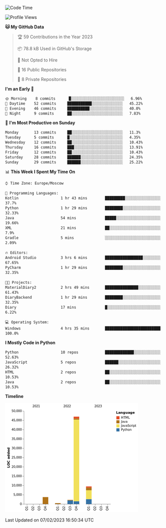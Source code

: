<!--START_SECTION:waka-->
![Code Time](http://img.shields.io/badge/Code%20Time-15%20hrs%2031%20mins-blue)

![Profile Views](http://img.shields.io/badge/Profile%20Views-73-blue)

**🐱 My GitHub Data** 

> 🏆 59 Contributions in the Year 2023
 > 
> 📦 78.8 kB Used in GitHub's Storage 
 > 
> 🚫 Not Opted to Hire
 > 
> 📜 16 Public Repositories 
 > 
> 🔑 8 Private Repositories  
 > 
**I'm an Early 🐤** 

```text
🌞 Morning    8 commits      █░░░░░░░░░░░░░░░░░░░░░░░░   6.96% 
🌆 Daytime    52 commits     ███████████░░░░░░░░░░░░░░   45.22% 
🌃 Evening    46 commits     ██████████░░░░░░░░░░░░░░░   40.0% 
🌙 Night      9 commits      ██░░░░░░░░░░░░░░░░░░░░░░░   7.83%

```
📅 **I'm Most Productive on Sunday** 

```text
Monday       13 commits     ██░░░░░░░░░░░░░░░░░░░░░░░   11.3% 
Tuesday      5 commits      █░░░░░░░░░░░░░░░░░░░░░░░░   4.35% 
Wednesday    12 commits     ██░░░░░░░░░░░░░░░░░░░░░░░   10.43% 
Thursday     16 commits     ███░░░░░░░░░░░░░░░░░░░░░░   13.91% 
Friday       12 commits     ██░░░░░░░░░░░░░░░░░░░░░░░   10.43% 
Saturday     28 commits     ██████░░░░░░░░░░░░░░░░░░░   24.35% 
Sunday       29 commits     ██████░░░░░░░░░░░░░░░░░░░   25.22%

```


📊 **This Week I Spent My Time On** 

```text
⌚︎ Time Zone: Europe/Moscow

💬 Programming Languages: 
Kotlin                   1 hr 43 mins        █████████░░░░░░░░░░░░░░░░   37.7% 
Python                   1 hr 29 mins        ████████░░░░░░░░░░░░░░░░░   32.33% 
Java                     54 mins             █████░░░░░░░░░░░░░░░░░░░░   19.66% 
XML                      21 mins             ██░░░░░░░░░░░░░░░░░░░░░░░   7.9% 
Gradle                   5 mins              ░░░░░░░░░░░░░░░░░░░░░░░░░   2.09%

🔥 Editors: 
Android Studio           3 hrs 6 mins        █████████████████░░░░░░░░   67.65% 
PyCharm                  1 hr 29 mins        ████████░░░░░░░░░░░░░░░░░   32.35%

🐱‍💻 Projects: 
MaterialDiary2           2 hrs 49 mins       ███████████████░░░░░░░░░░   61.43% 
DiaryBackend             1 hr 29 mins        ████████░░░░░░░░░░░░░░░░░   32.35% 
Diary                    17 mins             █░░░░░░░░░░░░░░░░░░░░░░░░   6.22%

💻 Operating System: 
Windows                  4 hrs 35 mins       █████████████████████████   100.0%

```

**I Mostly Code in Python** 

```text
Python                   10 repos            █████████████░░░░░░░░░░░░   52.63% 
JavaScript               5 repos             ██████░░░░░░░░░░░░░░░░░░░   26.32% 
HTML                     2 repos             ██░░░░░░░░░░░░░░░░░░░░░░░   10.53% 
Java                     2 repos             ██░░░░░░░░░░░░░░░░░░░░░░░   10.53%

```


**Timeline**

![Chart not found](https://raw.githubusercontent.com/Adlemex/Adlemex/main/charts/bar_graph.png) 


 Last Updated on 07/02/2023 16:50:34 UTC
<!--END_SECTION:waka-->
